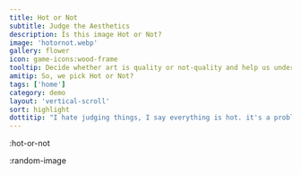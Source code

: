 ```yaml
---
title: Hot or Not
subtitle: Judge the Aesthetics
description: Is this image Hot or Not?
image: 'hotornot.webp'
gallery: flower
icon: game-icons:wood-frame
tooltip: Decide whether art is quality or not-quality and help us understand art
amitip: So, we pick Hot or Not?
tags: ['home']
category: demo
layout: 'vertical-scroll'
sort: highlight
dottitip: "I hate judging things, I say everything is hot. it's a problem"
---
```


:hot-or-not

:random-image
